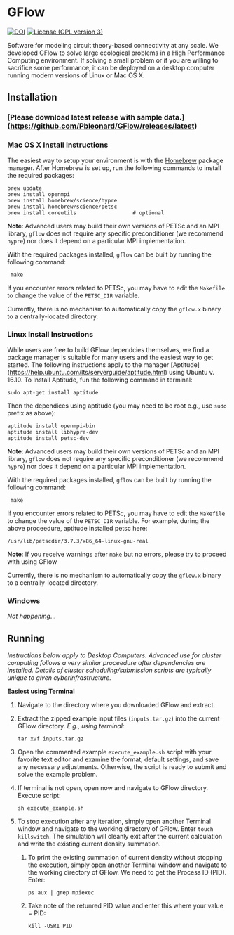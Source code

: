 # GFlow
[![DOI](https://zenodo.org/badge/23503/Pbleonard/GFlow.svg)](https://zenodo.org/badge/latestdoi/23503/Pbleonard/GFlow)
[![License (GPL version 3)](https://img.shields.io/badge/license-GNU%20GPL%20version%203-red.svg?style=flat-square)](http://opensource.org/licenses/GPL-3.0)

Software for modeling circuit theory-based connectivity at any scale. We developed GFlow to solve large ecological problems in a High Performance Computing environment. If solving a small problem or if you are willing to sacrifice some performance, it can be deployed on a desktop computer running modern versions of Linux or Mac OS X.

## Installation

### [Please download latest release with sample data.] (https://github.com/Pbleonard/GFlow/releases/latest)

### Mac OS X Install Instructions
The easiest way to setup your environment is with the
[Homebrew](http://brew.sh) package manager.
After Homebrew is set up, run the following commands to install
the required packages:

    brew update
    brew install openmpi
    brew install homebrew/science/hypre
    brew install homebrew/science/petsc
    brew install coreutils					# optional

**Note**: Advanced users may build their own versions of PETSc and an MPI library, `gflow` does not require
any specific preconditioner (we recommend `hypre`) nor does it depend on a particular
MPI implementation.

With the required packages installed, `gflow` can be built by running the following command:

     make
     
If you encounter errors related to PETSc, you may have to edit the `Makefile` to change the 
value of the `PETSC_DIR` variable.

Currently, there is no mechanism to automatically copy the `gflow.x` binary to a centrally-located
directory.


### Linux Install Instructions
While users are free to build GFlow dependcies themselves, we find a package manager is suitable for many users and the easiest way to get started. The following instructions apply to the manager [Aptitude] (https://help.ubuntu.com/lts/serverguide/aptitude.html) using Ubuntu v. 16.10. To Install Aptitude, fun the following command in terminal:
	
	sudo apt-get install aptitude

Then the dependices using aptitude (you may need to be root e.g., use `sudo` prefix as above):

	aptitude install openmpi-bin
	aptitude install libhypre-dev
	aptitude install petsc-dev
	
**Note**: Advanced users may build their own versions of PETSc and an MPI library, `gflow` does not require
any specific preconditioner (we recommend `hypre`) nor does it depend on a particular MPI implementation.

With the required packages installed, `gflow` can be built by running the following command:

     make

If you encounter errors related to PETSc, you may have to edit the `Makefile` to change the 
value of the `PETSC_DIR` variable. For example, during the above proceedure, aptitude installed petsc here:

	/usr/lib/petscdir/3.7.3/x86_64-linux-gnu-real
	
**Note**: If you receive warnings after `make` but no errors, please try to proceed with using GFlow

Currently, there is no mechanism to automatically copy the `gflow.x` binary to a centrally-located
directory.

### Windows

*Not happening*...


## Running 

*Instructions below apply to Desktop Computers. Advanced use for cluster computing follows a very similar proceedure after dependencies are installed. Details of cluster scheduling/submission scripts are typically unique to given cyberinfrastructure.*

**Easiest using Terminal** 

1. Navigate to the directory where you downloaded GFlow and extract. 

2. Extract the zipped example input files (`inputs.tar.gz`) into the current GFlow directory. *E.g., using terminal:*
	```
    tar xvf inputs.tar.gz
	```
3. Open the commented example `execute_example.sh` script with your favorite text editor and examine the format, default settings, and save any necessary 
adjustments. Otherwise, the script is ready to submit and solve the example problem.

4. If terminal is not open, open now and navigate to GFlow directory. Execute script:
	```
    sh execute_example.sh
	```
5. To stop execution after any iteration, simply open another Terminal window and navigate to the working directory of GFlow. Enter `touch killswitch`. The simulation will cleanly exit after the current calculation and write the existing current density summation.

	1. To print the existing summation of current density without stopping the execution, simply open another Terminal window and navigate to the working directory of GFlow. We need to get the Process ID (PID). Enter:

		```
		ps aux | grep mpiexec
		``` 

	2. Take note of the retunred PID value and enter this where your value = PID:

		```
		kill -USR1 PID
		```


